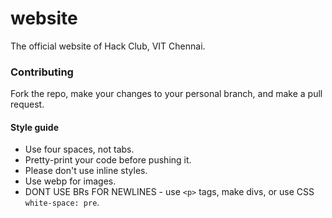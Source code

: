 # website

The official website of Hack Club, VIT Chennai.

### Contributing

Fork the repo, make your changes to your personal branch, and make a pull
request.

#### Style guide

- Use four spaces, not tabs.
- Pretty-print your code before pushing it.
- Please don't use inline styles.
- Use webp for images.
- DONT USE BRs FOR NEWLINES - use `<p>` tags, make divs, or use CSS
  `white-space: pre`.
